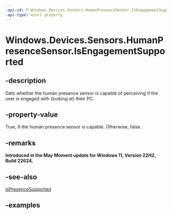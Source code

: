 ```yaml
---
-api-id: P:Windows.Devices.Sensors.HumanPresenceSensor.IsEngagementSupported
-api-type: winrt property
---
```


# Windows.Devices.Sensors.HumanPresenceSensor.IsEngagementSupported

<!--
public bool IsEngagementSupported { get; }
-->

## -description

Gets whether the human presence sensor is capable of perceiving if the user is engaged with (looking at) their PC.

## -property-value

True, if the human presence sensor is capable. Otherwise, false.

## -remarks

**Introduced in the May Moment update for Windows 11, Version 22H2, Build 22624.**

## -see-also

[IsPresenceSupported](humanpresencesensor_ispresencesupported.md)

## -examples
